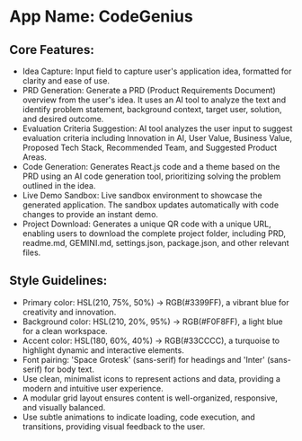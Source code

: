 # **App Name**: CodeGenius

## Core Features:

- Idea Capture: Input field to capture user's application idea, formatted for clarity and ease of use.
- PRD Generation: Generate a PRD (Product Requirements Document) overview from the user's idea. It uses an AI tool to analyze the text and identify problem statement, background context, target user, solution, and desired outcome.
- Evaluation Criteria Suggestion: AI tool analyzes the user input to suggest evaluation criteria including Innovation in AI, User Value, Business Value, Proposed Tech Stack, Recommended Team, and Suggested Product Areas.
- Code Generation: Generates React.js code and a theme based on the PRD using an AI code generation tool, prioritizing solving the problem outlined in the idea.
- Live Demo Sandbox: Live sandbox environment to showcase the generated application. The sandbox updates automatically with code changes to provide an instant demo.
- Project Download: Generates a unique QR code with a unique URL, enabling users to download the complete project folder, including PRD, readme.md, GEMINI.md, settings.json, package.json, and other relevant files.

## Style Guidelines:

- Primary color: HSL(210, 75%, 50%) -> RGB(#3399FF), a vibrant blue for creativity and innovation.
- Background color: HSL(210, 20%, 95%) -> RGB(#F0F8FF), a light blue for a clean workspace.
- Accent color: HSL(180, 60%, 40%) -> RGB(#33CCCC), a turquoise to highlight dynamic and interactive elements.
- Font pairing: 'Space Grotesk' (sans-serif) for headings and 'Inter' (sans-serif) for body text.
- Use clean, minimalist icons to represent actions and data, providing a modern and intuitive user experience.
- A modular grid layout ensures content is well-organized, responsive, and visually balanced.
- Use subtle animations to indicate loading, code execution, and transitions, providing visual feedback to the user.